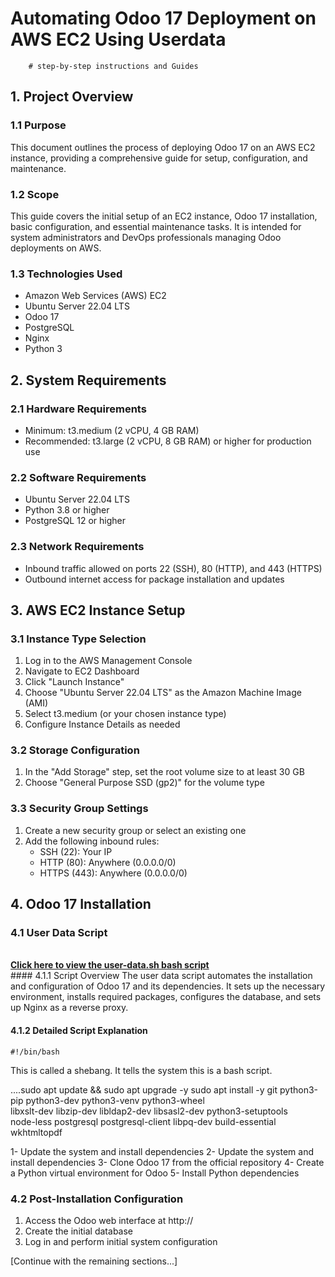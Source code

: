 # Automating Odoo 17 Deployment on AWS EC2 Using Userdata
        # step-by-step instructions and Guides

## 1. Project Overview

### 1.1 Purpose
This document outlines the process of deploying Odoo 17 on an AWS EC2 instance, providing a comprehensive guide for setup, configuration, and maintenance.

### 1.2 Scope
This guide covers the initial setup of an EC2 instance, Odoo 17 installation, basic configuration, and essential maintenance tasks. It is intended for system administrators and DevOps professionals managing Odoo deployments on AWS.

### 1.3 Technologies Used
- Amazon Web Services (AWS) EC2
- Ubuntu Server 22.04 LTS
- Odoo 17
- PostgreSQL
- Nginx
- Python 3

## 2. System Requirements

### 2.1 Hardware Requirements
- Minimum: t3.medium (2 vCPU, 4 GB RAM)
- Recommended: t3.large (2 vCPU, 8 GB RAM) or higher for production use

### 2.2 Software Requirements
- Ubuntu Server 22.04 LTS
- Python 3.8 or higher
- PostgreSQL 12 or higher

### 2.3 Network Requirements
- Inbound traffic allowed on ports 22 (SSH), 80 (HTTP), and 443 (HTTPS)
- Outbound internet access for package installation and updates

## 3. AWS EC2 Instance Setup

### 3.1 Instance Type Selection
1. Log in to the AWS Management Console
2. Navigate to EC2 Dashboard
3. Click "Launch Instance"
4. Choose "Ubuntu Server 22.04 LTS" as the Amazon Machine Image (AMI)
5. Select t3.medium (or your chosen instance type)
6. Configure Instance Details as needed

### 3.2 Storage Configuration
1. In the "Add Storage" step, set the root volume size to at least 30 GB
2. Choose "General Purpose SSD (gp2)" for the volume type

### 3.3 Security Group Settings
1. Create a new security group or select an existing one
2. Add the following inbound rules:
   - SSH (22): Your IP
   - HTTP (80): Anywhere (0.0.0.0/0)
   - HTTPS (443): Anywhere (0.0.0.0/0)

## 4. Odoo 17 Installation

### 4.1 User Data Script
 <br />
    <a href="https://raw.githubusercontent.com/medenhan/Odoo17/main/user-data.sh"><strong>Click here to view the user-data.sh bash script</strong></a>
    <br />
#### 4.1.1 Script Overview
The user data script automates the installation and configuration of Odoo 17 and its dependencies. It sets up the necessary environment, installs required packages, configures the database, and sets up Nginx as a reverse proxy.

#### 4.1.2 Detailed Script Explanation
    
    #!/bin/bash
This is called a shebang. It tells the system this is a bash script.

....sudo apt update && sudo apt upgrade -y
    sudo apt install -y git python3-pip python3-dev python3-venv python3-wheel \
    libxslt-dev libzip-dev libldap2-dev libsasl2-dev python3-setuptools \
    node-less postgresql postgresql-client libpq-dev build-essential wkhtmltopdf

1- Update the system and install dependencies
2- Update the system and install dependencies
3- Clone Odoo 17 from the official repository
4- Create a Python virtual environment for Odoo
5- Install Python dependencies

### 4.2 Post-Installation Configuration
1. Access the Odoo web interface at http://<your-instance-public-ip>
2. Create the initial database
3. Log in and perform initial system configuration

[Continue with the remaining sections...]